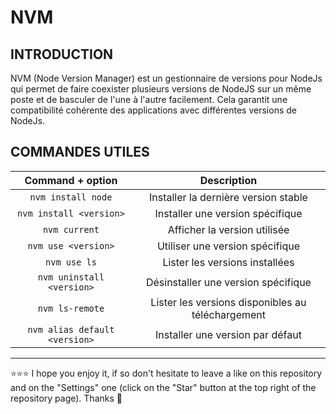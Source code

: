 # NVM

## INTRODUCTION
NVM (Node Version Manager) est un gestionnaire de versions pour NodeJs qui permet de faire coexister plusieurs versions de NodeJS sur un même poste et de basculer de l'une à l'autre facilement. Cela garantit une compatibilité cohérente des applications avec différentes versions de NodeJs.

## COMMANDES UTILES
| Command + option | Description |
| :--------------: | :---------: |
|`nvm install node`|Installer la dernière version stable|
|`nvm install <version>`|Installer une version spécifique|
|`nvm current`|Afficher la version utilisée|
|`nvm use <version>`|Utiliser une version spécifique|
|`nvm use ls`|Lister les versions installées|
|`nvm uninstall <version>`|Désinstaller une version spécifique|
|`nvm ls-remote`|Lister les versions disponibles au téléchargement|
|`nvm alias default <version>`|Installer une version par défaut|

***

⭐⭐⭐ I hope you enjoy it, if so don't hesitate to leave a like on this repository and on the "Settings" one (click on the "Star" button at the top right of the repository page). Thanks 🤗
